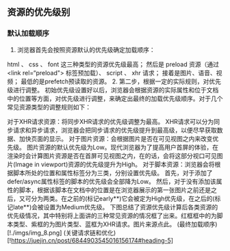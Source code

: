 ## 资源的优先级别
### 默认加载顺序
1. 浏览器首先会按照资源默认的优先级确定加载顺序：

html 、 css 、 font 这三种类型的资源优先级最高；
然后是 preload 资源（通过 <link rel=“preload"> 标签预加载）、 script 、 xhr 请求；
接着是图片、语音、视频；
最低的是prefetch预读取的资源。
2. 第二步，根据一定的实际规则，对优先级进行调整。
初始优先级设置好以后，浏览器会根据资源的实际属性和位于文档中的位置等方面，对优先级进行调整，来确定出最终的加载优先级顺序。对于几个常见资源类型的调整规则如下：


对于XHR请求资源：将同步XHR请求的优先级调整为最高。
XHR请求可以分为同步请求和异步请求，浏览器会把同步请求的优先级提升到最高级，以便尽早获取数据、加快页面的显示。
对于图片资源：会根据图片是否在可见视图之内来改变优先级。
图片资源的默认优先级为Low。现代浏览器为了提高用户首屏的体验，在渲染时会计算图片资源是否在首屏可见视图之内，在的话，会将这部分视口可见图片(Image in viewport)资源的优先级提升为High。
对于脚本资源：浏览器会将根据脚本所处的位置和属性标签分为三类，分别设置优先级。
首先，对于添加了defer/async属性标签的脚本的优先级会全部降为Low。
然后，对于没有添加该属性的脚本，根据该脚本在文档中的位置是在浏览器展示的第一张图片之前还是之后，又可分为两类。在之前的(标记early**)它会被定为High优先级，在之后的(标记late**)会被设置为Medium优先级。
下图总结了资源优先级计算后各类资源的优先级情况，其中特别将上面讲的三种常见资源的情况框了出来。红框框中的为脚本类型、紫框的为图片类型、蓝框为XHR请求。图片来源点此。
(最终加载顺序)[!./imgs/img_8.png]
(关键请求链和优化)[!https://juejin.cn/post/6844903545016156174#heading-5]
